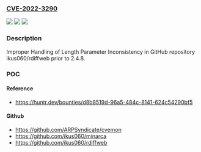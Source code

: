 ### [CVE-2022-3290](https://cve.mitre.org/cgi-bin/cvename.cgi?name=CVE-2022-3290)
![](https://img.shields.io/static/v1?label=Product&message=ikus060%2Frdiffweb&color=blue)
![](https://img.shields.io/static/v1?label=Version&message=n%2Fa&color=blue)
![](https://img.shields.io/static/v1?label=Vulnerability&message=CWE-130%20Improper%20Handling%20of%20Length%20Parameter%20Inconsistency&color=brighgreen)

### Description

Improper Handling of Length Parameter Inconsistency in GitHub repository ikus060/rdiffweb prior to 2.4.8.

### POC

#### Reference
- https://huntr.dev/bounties/d8b8519d-96a5-484c-8141-624c54290bf5

#### Github
- https://github.com/ARPSyndicate/cvemon
- https://github.com/ikus060/minarca
- https://github.com/ikus060/rdiffweb

